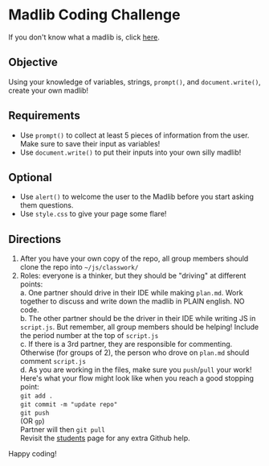 # Madlib Coding Challenge

If you don't know what a madlib is, click [here](http://www.redkid.net/madlibs/).

## Objective
Using your knowledge of variables, strings, `prompt()`, and `document.write()`, create your own madlib!

## Requirements
* Use `prompt()` to collect at least 5 pieces of information from the user. Make sure to save their input as variables!
* Use `document.write()` to put their inputs into your own silly madlib!

## Optional
* Use `alert()` to welcome the user to the Madlib before you start asking them questions.
* Use `style.css` to give your page some flare!

## Directions
1. After you have your own copy of the repo, all group members should clone the repo into `~/js/classwork/`
2. Roles: everyone is a thinker, but they should be "driving" at different points:  
  a. One partner should drive in their IDE while making `plan.md`. Work together to discuss and write down the madlib in PLAIN english. NO code.  
  b. The other partner should be the driver in their IDE while writing JS in `script.js`. But remember, all group members should be helping! Include the period number at the top of `script.js`  
  c. If there is a 3rd partner, they are responsible for commenting. Otherwise (for groups of 2), the person who drove on `plan.md` should comment `script.js`  
  d. As you are working in the files, make sure you `push`/`pull` your work! Here's what your flow might look like when you reach a good stopping point:  
`git add .`  
`git commit -m "update repo"`  
`git push`  
(OR `gp`)  
Partner will then `git pull`  
Revisit the [students](https://hstatsep.github.io/students/#github) page for any extra Github help.

Happy coding!
